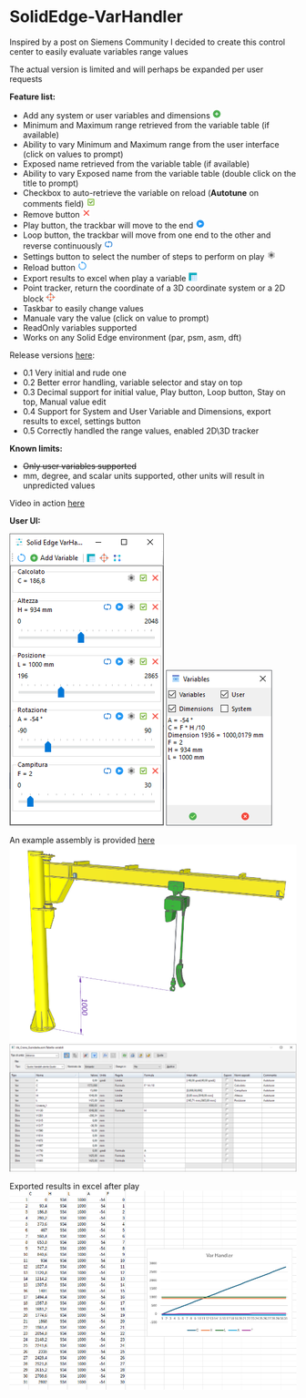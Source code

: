 # SolidEdge-VarHandler

Inspired by a post on Siemens Community I decided to create this control center to easily evaluate variables range values

The actual version is limited and will perhaps be expanded per user requests


**Feature list:**
- Add any system or user variables and dimensions ![Add](./Resources/icons8_add_16.png)
- Minimum and Maximum range retrieved from the variable table (if available)
- Ability to vary Minimum and Maximum range from the user interface (click on values to prompt)
- Exposed name retrieved from the variable table (if available)
- Ability to vary Exposed name from the variable table (double click on the title to prompt)
- Checkbox to auto-retrieve the variable on reload (**Autotune** on comments field) ![Autotune](./Resources/icons8_checked_checkbox_16.png)
- Remove button ![Autotune](./Resources/icons8_close_16.png)
- Play button, the trackbar will move to the end ![Autotune](./Resources/icons8_circled_play_16.png)
- Loop button, the trackbar will move from one end to the other and reverse continuously ![Autotune](./Resources/icons8_repeat_16.png)
- Settings button to select the number of steps to perform on play ![settings](./Resources/icons8_settings_16.png)
- Reload button ![Autotune](./Resources/icons8_replay_16.png)
- Export results to excel when play a variable ![Excel](./Resources/icons8_data_sheet_16_extended.png)
- Point tracker, return the coordinate of a 3D coordinate system or a 2D block ![Tracker](./Resources/icons8_center_of_gravity_16_edited.png)
- Taskbar to easily change values
- Manuale vary the value (click on value to prompt)
- ReadOnly variables supported
- Works on any Solid Edge environment (par, psm, asm, dft)


Release versions [here](https://github.com/farfilli/SolidEdge-VarHandler/releases):
- 0.1 Very initial and rude one
- 0.2 Better error handling, variable selector and stay on top
- 0.3 Decimal support for initial value, Play button, Loop button, Stay on top, Manual value edit
- 0.4 Support for System and User Variable and Dimensions, export results to excel, settings button
- 0.5 Correctly handled the range values, enabled 2D\3D tracker
  
**Known limits:**
- ~~Only user variables supported~~
- mm, degree, and scalar units supported, other units will result in unpredicted values

Video in action [here](https://www.youtube.com/watch?v=krcpQPdgGos&t=3s&ab_channel=FrancescoArfilli)


**User UI:**

![MainForm](./MainForm.png)
![Variable selector](./VarSelector.png)

An example assembly is provided [here](./Crane.zip)
![Crane](./Crane.png)
![Variable table](./VarTable.png)

Exported results in excel after play
![export](./export.png)
